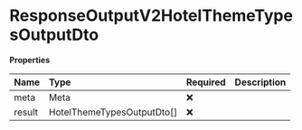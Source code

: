 # ResponseOutputV2HotelThemeTypesOutputDto

**Properties**

| Name   | Type                       | Required | Description |
| :----- | :------------------------- | :------- | :---------- |
| meta   | Meta                       | ❌       |             |
| result | HotelThemeTypesOutputDto[] | ❌       |             |

<!-- This file was generated by liblab | https://liblab.com/ -->
